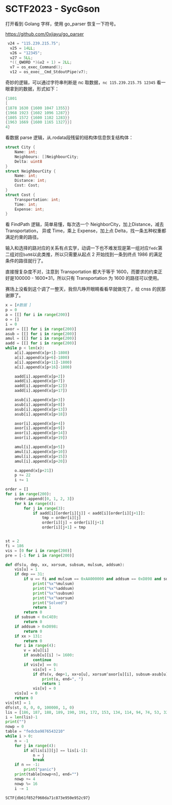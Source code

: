 # SCTF2023 - SycGson


打开看到 Golang 字样，使用 go_parser 恢复一下符号。

https://github.com/0xjiayu/go_parser

```c++
 v24 = "115.239.215.75";
  v25 = 14LL;
  v26 = "12345";
  v27 = 5LL;
  *((_QWORD *)&v2 + 1) = 2LL;
  v7 = os_exec_Command();
  v12 = os_exec__Cmd_StdoutPipe(v7);
```

奇妙的逻辑，可以通过字符串判断是 nc 取数据，`nc 115.239.215.75 12345` 看一眼拿到的数据，形式如下：

```c++
{1801 
[
{1878 1630 {1600 1047 1355}} 
{1968 1923 {1602 1096 1287}} 
{1805 1572 {1600 1102 1283}} 
{1963 1669 {1600 1165 1327}}] 
4}
```

看数据 parse 逻辑，从.rodata段残留的结构体信息恢复结构体：

```go
struct City {
	Name: int;
	Neighbours: []NeighbourCity;
	Delta: uint8
}
struct NeighbourCity {
    Name: int;
    Distance: int;
    Cost: Cost;
}
struct Cost {
    Transportation: int;
    Time: int;
    Expense: int;
}
```

看 FindPath 逻辑，简单易懂，每次选一个 NeighborCity，加上Distance，减去 Transportation， 异或 Time，乘上 Expense，加上点 Delta，找一条五种权重都满足约束的路径。

输入和选择的路对应的关系有点玄学，动调一下也不难发现是第一组对应`fedc`第二组对应`ba98`以此类推，所以只需要从起点 2 开始找到一条到终点 1986 的满足条件的路径就行了。

直接搜复杂度不对，注意到 Transportation 都大于等于 1600，而要求的约束正好是100000 - 1600*31，所以只有 Transportation 为 1600 的路径可以使用。

赛场上没看到这个调了一整天，我但凡睁开眼睛看看早就做完了，给 cnss 的民那谢罪了。

```python
x = [#数据 ]
p = 0
a = [[] for i in range(200)]
o = []
i = 0
axor = [[] for i in range(200)]
asub = [[] for i in range(200)]
amul = [[] for i in range(200)]
aadd = [[] for i in range(200)]
while p < len(x):
	a[i].append(x[p+1]-1800)
	a[i].append(x[p+6]-1800)
	a[i].append(x[p+11]-1800)
	a[i].append(x[p+16]-1800)

	aadd[i].append(x[p+2])
	aadd[i].append(x[p+7])
	aadd[i].append(x[p+12])
	aadd[i].append(x[p+17])

	asub[i].append(x[p+3])
	asub[i].append(x[p+8])
	asub[i].append(x[p+13])
	asub[i].append(x[p+18])

	axor[i].append(x[p+4])
	axor[i].append(x[p+9])
	axor[i].append(x[p+14])
	axor[i].append(x[p+19])

	amul[i].append(x[p+5])
	amul[i].append(x[p+10])
	amul[i].append(x[p+15])
	amul[i].append(x[p+20])

	o.append(x[p+21])
	p += 22
	i += 1

order = []
for i in range(200):
	order.append([0, 1, 2, 3])
	for k in range(4):
		for j in range(3):
			if aadd[i][order[i][j]] < aadd[i][order[i][j+1]]:
				tmp = order[i][j]
				order[i][j] = order[i][j+1]
				order[i][j+1] = tmp


st = 2
fi = 186
vis = [0 for i in range(200)]
pre = [-1 for i in range(200)]

def dfs(u, dep, xx, xorsum, subsum, mulsum, addsum):
	vis[u] = 1
	if dep == 31:
		if u == fi and mulsum == 0xAA000000 and addsum == 0xD898 and subsum == 0xC4E0 and xorsum == 0x3D0 and xx == 131:
			print("%x"%mulsum)
			print("%x"%addsum)
			print("%x"%subsum)
			print("%x"%xorsum)
			print("Solved")
			return 1
		return 0
	if subsum < 0xC4E0:
		return 0
	if addsum > 0xD898:
		return 0
	if xx > 131:
		return 0
	for i in range(4):
		v = a[u][i]
		if asub[u][i] != 1600:
			continue
		if vis[v] == 0:
			vis[v] = 1
			if dfs(v, dep+1, xx+o[u], xorsum^axor[u][i], subsum-asub[u][i], (mulsum*amul[u][i])&0xFFFFFFFF, addsum+aadd[u][i]) == 1:
				print(u, end=", ")
				return 1
			vis[v] = 0
	vis[u] = 0
	return 0
vis[st] = 1
dfs(st, 0, 0, 0, 100000, 1, 0)
lis = [186, 187, 188, 189, 190, 191, 172, 153, 134, 114, 94, 74, 53, 32, 11, 10, 29, 48, 68, 88, 107, 126, 145, 144, 143, 122, 101, 80, 60, 40, 21, 2]
i = len(lis)-1
print("")
nowp = 0
table = "fedcba9876543210"
while i > 0:
	n = -1
	for j in range(4):
		if a[lis[i]][j] == lis[i-1]:
			n = j
			break
	if n == -1:
		print("panic")
	print(table[nowp+n], end="")
	nowp += 4
	nowp %= 16
	i -= 1

```

`SCTF{db61f852f960da71c873e950e952c97}`

